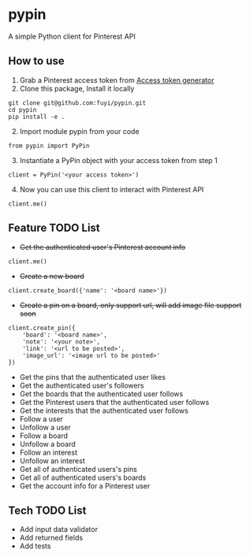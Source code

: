 # pypin
A simple Python client for Pinterest API

## How to use

1. Grab a Pinterest access token from [Access token generator](https://developers.pinterest.com/tools/access_token/)
2. Clone this package, Install it locally
```
git clone git@github.com:fuyi/pypin.git
cd pypin
pip install -e .
```
2. Import module pypin from your code
```
from pypin import PyPin
```

3. Instantiate a PyPin object with your access token from step 1
```
client = PyPin('<your access token>')
```

4. Now you can use this client to interact with Pinterest API
```
client.me()
```

## Feature TODO List

* ~~Get the authenticated user's Pinterest account info~~

```
client.me()
```

* ~~Create a new board~~

```
client.create_board({'name': '<board name>'})
```

* ~~Create a pin on a board, only support url, will add image file support soon~~

```
client.create_pin({
    'board': '<board name>',
    'note': '<your note>',
    'link': '<url to be posted>',
    'image_url': '<image url to be posted>'
})
```

* Get the pins that the authenticated user likes
* Get the authenticated user's followers
* Get the boards that the authenticated user follows
* Get the Pinterest users that the authenticated user follows
* Get the interests that the authenticated user follows
* Follow a user
* Unfollow a user
* Follow a board
* Unfollow a board
* Follow an interest
* Unfollow an interest
* Get all of authenticated users's pins
* Get all of authenticated users's boards
* Get the account info for a Pinterest user


## Tech TODO List

* Add input data validator
* Add returned fields
* Add tests
